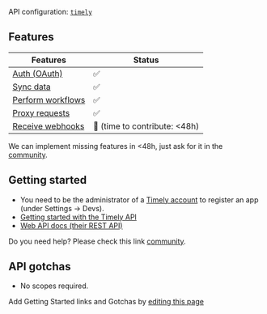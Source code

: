 API configuration: [`timely`](https://terapi.dev/providers.yaml)

## Features

| Features | Status |
| - | - |
| [Auth (OAuth)](/integrate/guides/authorize-an-api) | ✅ |
| [Sync data](/integrate/guides/sync-data-from-an-api) | ✅ |
| [Perform workflows](/integrate/guides/perform-workflows-with-an-api) | ✅ |
| [Proxy requests](/integrate/guides/proxy-requests-to-an-api) | ✅ |
| [Receive webhooks](/integrate/guides/receive-webhooks-from-an-api) | 🚫 (time to contribute: &lt;48h) |

We can implement missing features in &lt;48h, just ask for it in the [community](https://terapi.dev/slack).

## Getting started

-   You need to be the administrator of a [Timely account](https://app.timelyapp.com) to register an app (under Settings -> Devs).
-   [Getting started with the Timely API](https://support.timelyapp.com/en/articles/5169847-getting-started-with-timely-s-api)
-   [Web API docs (their REST API)](https://dev.timelyapp.com)

Do you need help? Please check this link [community](https://terapi.dev/slack).

## API gotchas

-   No scopes required.

Add Getting Started links and Gotchas by [editing this page](https://github.com/terapihq/terapi/tree/master/docs-v2/integrations/all/timely.mdx)